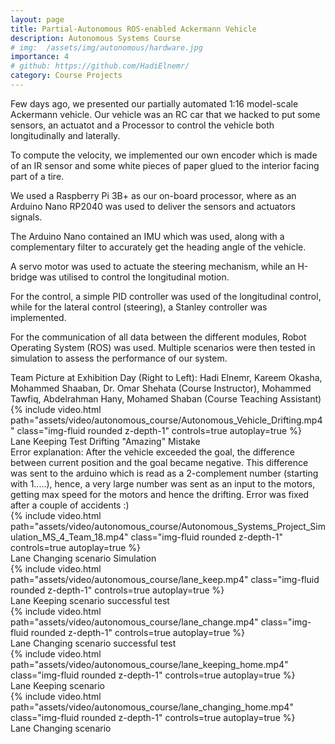 ```yaml
---
layout: page
title: Partial-Autonomous ROS-enabled Ackermann Vehicle
description: Autonomous Systems Course
# img:  /assets/img/autonomous/hardware.jpg
importance: 4
# github: https://github.com/HadiElnemr/
category: Course Projects
---
```


Few days ago, we presented our partially automated 1:16 model-scale Ackermann vehicle. Our vehicle was an RC car that we hacked to put some sensors, an actuatot and a Processor to control the vehicle both longitudinally and laterally.

To compute the velocity, we implemented our own encoder which is made of an IR sensor and some white pieces of paper glued to the interior facing part of a tire.

We used a Raspberry Pi 3B+ as our on-board processor, where as an Arduino Nano RP2040 was used to deliver the sensors and actuators signals.

The Arduino Nano contained an IMU which was used, along with a complementary filter to accurately get the heading angle of the vehicle.

A servo motor was used to actuate the steering mechanism, while an H-bridge was utilised to control the longitudinal motion.

For the control, a simple PID controller was used of the longitudinal control, while for the lateral control (steering), a Stanley controller was implemented.

For the communication of all data between the different modules, Robot Operating System (ROS) was used. Multiple scenarios were then tested in simulation to assess the performance of our system.

<img class="img-fluid rounded z-depth-1" src="{{ '/assets/img/autonomous_course/team_pic.jpg' | relative_url }}" alt="" title="Team Picture"/>
<div class="caption">
   Team Picture at Exhibition Day (Right to Left): Hadi Elnemr, Kareem Okasha, Mohammed Shaaban, Dr. Omar Shehata (Course Instructor), Mohammed Tawfiq, Abdelrahman Hany, Mohamed Shaban (Course Teaching Assistant)
</div>

<!-- Add video from assets/videos -->
<!-- {% include video.html path="assets/video/pexels-engin-akyurt-6069112-960x540-30fps.mp4" class="img-fluid rounded z-depth-1" controls=true autoplay=true %} -->

<div class="row mt-3 justify-content-center">
    <div class="col-sm-12 text-center mt-3 mt-md-0">
        {% include video.html path="assets/video/autonomous_course/Autonomous_Vehicle_Drifting.mp4" class="img-fluid rounded z-depth-1" controls=true autoplay=true %}
        <div class="caption">
            Lane Keeping Test Drifting "Amazing" Mistake
        </div>
        <div class="caption">
            Error explanation: After the vehicle exceeded the goal, the difference between current position and the goal became negative. This difference was sent to the arduino which is read as a 2-complement number (starting with 1.....), hence, a very large number was sent as an input to the motors, getting max speed for the motors and hence the drifting. Error was fixed after a couple of accidents :)
        </div>
    </div>
    <div class="col-sm-12 text-center mt-3 mt-md-0">
        {% include video.html path="assets/video/autonomous_course/Autonomous_Systems_Project_Simulation_MS_4_Team_18.mp4" class="img-fluid rounded z-depth-1" controls=true autoplay=true %}
        <div class="caption">
            Lane Changing scenario Simulation
        </div>
    </div>
</div>

<div class="row mt-3">
    <div class="col-sm mt-3 mt-md-0">
        {% include video.html path="assets/video/autonomous_course/lane_keep.mp4" class="img-fluid rounded z-depth-1" controls=true autoplay=true %}
        <div class="caption">
         Lane Keeping scenario successful test
      </div>
    </div>
    <div class="col-sm mt-3 mt-md-0">
        {% include video.html path="assets/video/autonomous_course/lane_change.mp4" class="img-fluid rounded z-depth-1" controls=true autoplay=true %}
      <div class="caption">
         Lane Changing scenario successful test
      </div>
    </div>
</div>

<div class="row mt-3">
    <div class="col-sm mt-3 mt-md-0">
        {% include video.html path="assets/video/autonomous_course/lane_keeping_home.mp4" class="img-fluid rounded z-depth-1" controls=true autoplay=true %}
        <div class="caption">
         Lane Keeping scenario
      </div>
    </div>
    <div class="col-sm mt-3 mt-md-0">
        {% include video.html path="assets/video/autonomous_course/lane_changing_home.mp4" class="img-fluid rounded z-depth-1" controls=true autoplay=true %}
      <div class="caption">
         Lane Changing scenario
      </div>
    </div>
</div>


<!-- <img class="img-fluid rounded z-depth-1" src="{{ '/assets/img/sensors_course/hardware.jpg' | relative_url }}" alt="" title="example image"/>
<div class="caption">
   Hardware Assembly
</div> -->

<!-- <img class="img-fluid rounded z-depth-1" src="{{ '/assets/img/sensors_course/team.jpg' | relative_url }}" alt="" title="example image"/>
<div class="caption">
   The Team: David Michael, Hadi Elnemr, Ahmed Fathy, Mohammed Ashraf, Ahmed Shaban. (Left to right)
</div> -->